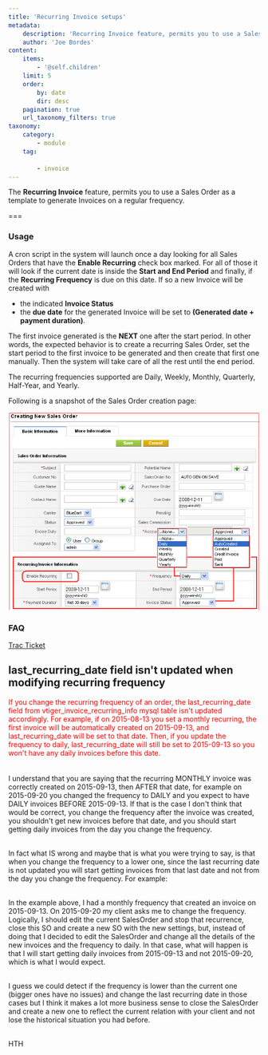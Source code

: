 ```yaml
---
title: 'Recurring Invoice setups'
metadata:
    description: 'Recurring Invoice feature, permits you to use a Sales Order as a template to generate Invoices on a regular frequency.'
    author: 'Joe Bordes'
content:
    items:
        - '@self.children'
    limit: 5
    order:
        by: date
        dir: desc
    pagination: true
    url_taxonomy_filters: true
taxonomy:
    category:
        - module
    tag:
        
        - invoice
---
```


The **Recurring Invoice** feature, permits you to use a Sales Order as a template to generate Invoices on a regular frequency.

===

### Usage

A cron script in the system will launch once a day looking for all Sales Orders that have the **Enable Recurring** check box marked. For all of those it will look if the current date is inside the **Start and End Period** and finally, if the **Recurring Frequency** is due on this date. If so a new Invoice will be created with

- the indicated **Invoice Status**
- the **due date** for the generated Invoice will be set to **(Generated date + payment duration)**.

<div class="notices red">
The first invoice generated is the <strong>NEXT</strong> one after the start period. In other words, the expected behavior is to create a recurring Sales Order, set the start period to the first invoice to be generated and then create that first one manually. Then the system will take care of all the rest until the end period.
</div>

The recurring frequencies supported are Daily, Weekly, Monthly, Quarterly, Half-Year, and Yearly.

Following is a snapshot of the Sales Order creation page:

![Recurring Invoice SO](createsalesorderri.png?width=100%)

### FAQ

[Trac Ticket](trac8614.pdf)

<div class="notices blue">
<h2>last_recurring_date field isn't updated when modifying recurring frequency</h2>

<div style="color:red;">If you change the recurring frequency of an order, the last_recurring_date field from vtiger_invoice_recurring_info mysql table isn't updated accordingly. For example, if on 2015-08-13 you set a monthly recurring, the first invoice will be automatically created on 2015-09-13, and last_recurring_date will be set to that date. Then, if you update the frequency to daily, last_recurring_date will still be set to 2015-09-13 so you won't have any daily invoices before this date.</div>
<br><br>
I understand that you are saying that the recurring MONTHLY invoice was correctly created on 2015-09-13, then AFTER that date, for example on 2015-09-20 you changed the frequency to DAILY and you expect to have DAILY invoices BEFORE 2015-09-13. If that is the case I don't think that would be correct, you change the frequency after the invoice was created, you shouldn't get new invoices before that date, and you should start getting daily invoices from the day you change the frequency.<br><br>

In fact what IS wrong and maybe that is what you were trying to say, is that when you change the frequency to a lower one, since the last recurring date is not updated you will start getting invoices from that last date and not from the day you change the frequency. For example:<br><br>

In the example above, I had a monthly frequency that created an invoice on 2015-09-13. On 2015-09-20 my client asks me to change the frequency. Logically, I should edit the current SalesOrder and stop that recurrence, close this SO and create a new SO with the new settings, but, instead of doing that I decided to edit the SalesOrder and change all the details of the new invoices and the frequency to daily. In that case, what will happen is that I will start getting daily invoices from 2015-09-13 and not 2015-09-20, which is what I would expect.<br><br>

I guess we could detect if the frequency is lower than the current one (bigger ones have no issues) and change the last recurring date in those cases but I think it makes a lot more business sense to close the SalesOrder and create a new one to reflect the current relation with your client and not lose the historical situation you had before.<br><br>

HTH

</div>